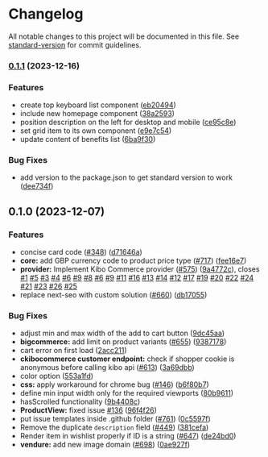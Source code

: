 # Changelog

All notable changes to this project will be documented in this file. See [standard-version](https://github.com/conventional-changelog/standard-version) for commit guidelines.

### [0.1.1](https://github.com/KBMaglalang/keyboards-shopify-store/compare/v0.1.0...v0.1.1) (2023-12-16)

### Features

- create top keyboard list component ([eb20494](https://github.com/KBMaglalang/keyboards-shopify-store/commit/eb20494ae5b335050d25b0580a835937a19e2a67))
- include new homepage component ([38a2593](https://github.com/KBMaglalang/keyboards-shopify-store/commit/38a25937a44027e8556948084527adcb7e0cecb8))
- position description on the left for desktop and mobile ([ce95c8e](https://github.com/KBMaglalang/keyboards-shopify-store/commit/ce95c8e4facdc1b22c78b314d640619a2594e35a))
- set grid item to its own component ([e9e7c54](https://github.com/KBMaglalang/keyboards-shopify-store/commit/e9e7c54e5bf97b812dc5cc47f3fe8c7a8387b69e))
- update content of benefits list ([6ba9f30](https://github.com/KBMaglalang/keyboards-shopify-store/commit/6ba9f30042684aac34c22b7622a8c3daf783ebef))

### Bug Fixes

- add version to the package.json to get standard version to work ([dee734f](https://github.com/KBMaglalang/keyboards-shopify-store/commit/dee734f9570d535a85adf4f13eae7d9d5a2977f2))

## 0.1.0 (2023-12-07)

### Features

- concise card code ([#348](https://github.com/KBMaglalang/keyboards-shopify-store/issues/348)) ([d71646a](https://github.com/KBMaglalang/keyboards-shopify-store/commit/d71646a60d8a1b40c8bae76ff1570ead8df9d1fc))
- **core:** add GBP currency code to product price type ([#717](https://github.com/KBMaglalang/keyboards-shopify-store/issues/717)) ([fee16e7](https://github.com/KBMaglalang/keyboards-shopify-store/commit/fee16e795c947a86ce6e03008537ec8c86e751c4))
- **provider:** Implement Kibo Commerce provider ([#575](https://github.com/KBMaglalang/keyboards-shopify-store/issues/575)) ([9a4772c](https://github.com/KBMaglalang/keyboards-shopify-store/commit/9a4772cdb483574f993a6f4564bf1ab071fe5751)), closes [#1](https://github.com/KBMaglalang/keyboards-shopify-store/issues/1) [#5](https://github.com/KBMaglalang/keyboards-shopify-store/issues/5) [#3](https://github.com/KBMaglalang/keyboards-shopify-store/issues/3) [#4](https://github.com/KBMaglalang/keyboards-shopify-store/issues/4) [#6](https://github.com/KBMaglalang/keyboards-shopify-store/issues/6) [#9](https://github.com/KBMaglalang/keyboards-shopify-store/issues/9) [#8](https://github.com/KBMaglalang/keyboards-shopify-store/issues/8) [#6](https://github.com/KBMaglalang/keyboards-shopify-store/issues/6) [#9](https://github.com/KBMaglalang/keyboards-shopify-store/issues/9) [#11](https://github.com/KBMaglalang/keyboards-shopify-store/issues/11) [#16](https://github.com/KBMaglalang/keyboards-shopify-store/issues/16) [#13](https://github.com/KBMaglalang/keyboards-shopify-store/issues/13) [#14](https://github.com/KBMaglalang/keyboards-shopify-store/issues/14) [#12](https://github.com/KBMaglalang/keyboards-shopify-store/issues/12) [#17](https://github.com/KBMaglalang/keyboards-shopify-store/issues/17) [#19](https://github.com/KBMaglalang/keyboards-shopify-store/issues/19) [#20](https://github.com/KBMaglalang/keyboards-shopify-store/issues/20) [#22](https://github.com/KBMaglalang/keyboards-shopify-store/issues/22) [#24](https://github.com/KBMaglalang/keyboards-shopify-store/issues/24) [#21](https://github.com/KBMaglalang/keyboards-shopify-store/issues/21) [#23](https://github.com/KBMaglalang/keyboards-shopify-store/issues/23) [#26](https://github.com/KBMaglalang/keyboards-shopify-store/issues/26) [#25](https://github.com/KBMaglalang/keyboards-shopify-store/issues/25)
- replace next-seo with custom solution ([#660](https://github.com/KBMaglalang/keyboards-shopify-store/issues/660)) ([db17055](https://github.com/KBMaglalang/keyboards-shopify-store/commit/db170558d55ee34b4bf86635f78d1aecc9269fa7))

### Bug Fixes

- adjust min and max width of the add to cart button ([9dc45aa](https://github.com/KBMaglalang/keyboards-shopify-store/commit/9dc45aad697be731c54692a408403a47808ee6c1))
- **bigcommerce:** add limit on product variants ([#655](https://github.com/KBMaglalang/keyboards-shopify-store/issues/655)) ([9387178](https://github.com/KBMaglalang/keyboards-shopify-store/commit/9387178538f35db1c9946543a93c8c936f88098a))
- cart error on first load ([2acc211](https://github.com/KBMaglalang/keyboards-shopify-store/commit/2acc21164bb7ed3d055503abdee8cee5476e2853))
- **ckibocommerce customer endpoint:** check if shopper cookie is anonymous before calling kibo api ([#613](https://github.com/KBMaglalang/keyboards-shopify-store/issues/613)) ([3a69dbb](https://github.com/KBMaglalang/keyboards-shopify-store/commit/3a69dbb5b0406a4790b67a6f9fe24e9e484127f8))
- color option ([553a1fd](https://github.com/KBMaglalang/keyboards-shopify-store/commit/553a1fd9d3e20929e576503be9c138671854f8ee))
- **css:** apply workaround for chrome bug ([#146](https://github.com/KBMaglalang/keyboards-shopify-store/issues/146)) ([b6f80b7](https://github.com/KBMaglalang/keyboards-shopify-store/commit/b6f80b7245a86733359f017f790bf6c1e97052eb))
- define min input width only for the required viewports ([80b9611](https://github.com/KBMaglalang/keyboards-shopify-store/commit/80b96115b61b5bc6c85b819270ad327eb1909ce0))
- hasScrolled functionality ([9b4408c](https://github.com/KBMaglalang/keyboards-shopify-store/commit/9b4408c13c4ed0aa6e99b5342e05d57f1fccb0ee))
- **ProductView:** fixed issue [#136](https://github.com/KBMaglalang/keyboards-shopify-store/issues/136) ([96f4f26](https://github.com/KBMaglalang/keyboards-shopify-store/commit/96f4f26632713e1c21e6170d044bbfc3f551d4a6))
- put issue templates inside .github folder ([#761](https://github.com/KBMaglalang/keyboards-shopify-store/issues/761)) ([0c5597f](https://github.com/KBMaglalang/keyboards-shopify-store/commit/0c5597fb932b2886d7bb9e7cee9777898b66edcd))
- Remove the duplicate `description` field ([#449](https://github.com/KBMaglalang/keyboards-shopify-store/issues/449)) ([381cefa](https://github.com/KBMaglalang/keyboards-shopify-store/commit/381cefae0e1b458c9e4ee61356199dc7fd097f4c))
- Render item in wishlist properly if ID is a string ([#647](https://github.com/KBMaglalang/keyboards-shopify-store/issues/647)) ([de24bd0](https://github.com/KBMaglalang/keyboards-shopify-store/commit/de24bd041c157981aeaf4a91c0f58efb774dce60))
- **vendure:** add new image domain ([#698](https://github.com/KBMaglalang/keyboards-shopify-store/issues/698)) ([0ae927f](https://github.com/KBMaglalang/keyboards-shopify-store/commit/0ae927fbcf174293a9283eea3e617c7d6f3fd620))

